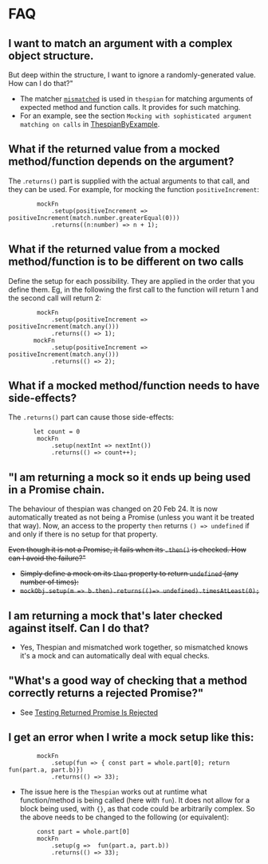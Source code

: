 # FAQ

## I want to match an argument with a complex object structure.

But deep within the structure, I want to ignore a randomly-generated value.
How can I do that?"
- The matcher [`mismatched`](https://github.com/rickmugridge/mismatched) is used in `thespian`
  for matching arguments of expected method and function calls. It provides for such matching.
- For an example, see the section `Mocking with sophisticated argument matching on calls` 
  in [ThespianByExample](ThespianByExample.md).

## What if the returned value from a mocked method/function depends on the argument?

The .`returns()` part is supplied with the actual arguments to that call, and they can be used.
For example, for mocking the function `positiveIncrement`:

```
        mockFn
            .setup(positiveIncrement => positiveIncrement(match.number.greaterEqual(0)))
            .returns((n:number) => n + 1);
```

## What if the returned value from a mocked method/function is to be different on two calls

Define the setup for each possibility. They are applied in the order that you define them.
Eg, in the following the first call to the function will return 1 and the second call will return 2:

```
        mockFn
            .setup(positiveIncrement => positiveIncrement(match.any()))
            .returns(() => 1);
       mockFn
            .setup(positiveIncrement => positiveIncrement(match.any()))
            .returns(() => 2);
```

## What if a mocked method/function needs to have side-effects?

The `.returns()` part can cause those side-effects:

```
       let count = 0
        mockFn
            .setup(nextInt => nextInt())
            .returns(() => count++);
```


## "I am returning a mock so it ends up being used in a Promise chain.

The behaviour of thespian was changed on 20 Feb 24. It is now automatically treated as not being a Promise (unless you want it be treated that way). 
Now, an access to the property `then` returns `() => undefined` if and only if there is no setup for that property.

~~Even though it is not a Promise, it fails when its `.then()` is checked.
How can I avoid the failure?"~~

- ~~Simply define a mock on its `then` property to return `undefined` (any number of times):~~
- ~~`mockObj.setup(m => b.then).returns(()=> undefined).timesAtLeast(0);`~~

## I am returning a mock that's later checked against itself. Can I do that?

- Yes, Thespian and mismatched work together, so mismatched knows it's a mock and can automatically 
  deal with equal checks.

## "What's a good way of checking that a method correctly returns a rejected Promise?"

- See [Testing Returned Promise Is Rejected](TestingPromiseIsRejected.md)

## I get an error when I write a mock setup like this:
```
        mockFn
            .setup(fun => { const part = whole.part[0]; return fun(part.a, part.b)})
            .returns(() => 33);
```
- The issue here is the `Thespian` works out at runtime what function/method is being called (here with `fun`).
  It does not allow for a block being used, with `{}`, as that code could be arbitrarily complex.
  So the above needs to be changed to the following (or equivalent):

```
        const part = whole.part[0]
        mockFn
            .setup(g =>  fun(part.a, part.b))
            .returns(() => 33);
```
   
